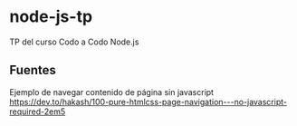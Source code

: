 # node-js-tp
TP del curso Codo a Codo Node.js

## Fuentes

Ejemplo de navegar contenido de página sin javascript https://dev.to/hakash/100-pure-htmlcss-page-navigation---no-javascript-required-2em5
